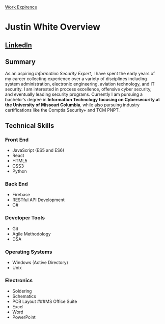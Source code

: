 [Work Expirence](https://github.com/JZWhite3/IT100_Midterm/edit/main/Page1)
# Justin White Overview

## [LinkedIn](https://www.linkedin.com/in/J-Z-White/ "A link to my LinkedIn profile")

## Summary
As an aspiring *Information Security Expert*, I have spent the early years of my career collecting experience over a variety of disciplines including system administration, electronic engineering, aviation technology, and IT security. I am interested in process excellence, offensive cyber security, and eventually leading security programs. Currently I am pursuing a bachelor’s degree in **Information Technology focusing on Cybersecurity at the University of Missouri Columbia**, while also pursuing industry certifications like the Comptia Security+ and TCM PNPT. 

## Technical Skills
### Front End
- JavaScript (ES5 and ES6)
- React
- HTML5 
- CSS3 
- Python
### Back End
- Firebase
- RESTful API Development
- C#
### Developer Tools
- Git
- Agile Methodology
- DSA
### Operating Systems
- Windows (Active Directory)
- Unix
### Electronics
- Soldering
- Schematics
- PCB Layout 
###MS Office Suite
- Excel 
- Word
- PowerPoint
